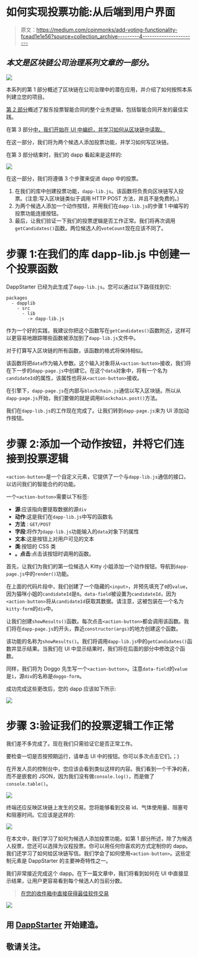 # 如何实现投票功能:从后端到用户界面

> 原文：<https://medium.com/coinmonks/add-voting-functionality-fcead1e1e56?source=collection_archive---------4----------------------->

## *本文是区块链公司治理系列文章的一部分。*

![](img/38a40e87aac3d8db9a9c5f23e9106557.png)

本系列的第 1 部分概述了区块链在公司治理中的潜在应用，并介绍了如何按照本系列建立您的项目。

[第 2 部分](https://www.trycrypto.com/blog/part-2-voting-smart-contract)概述了股东投票智能合同的整个业务逻辑，包括智能合同开发的最佳实践。

在第 3 部分[中，我们开始在 UI 中编织，并学习如何从区块链中读取。](https://www.trycrypto.com/guides-and-tutorials/connecting-a-smart-contract-with-a-ui-and-reading-from-the-blockchain)

在这一部分，我们将为两个候选人添加投票功能，并学习如何写区块链。

在第 3 部分结束时，我们的 dapp 看起来是这样的:

![](img/219b6c4020c75db682f235cc0844ea5d.png)

在这一部分，我们将遵循 3 个步骤来促进 dapp 中的投票。

1.  在我们的库中创建投票功能，`dapp-lib.js`。该函数将负责向区块链写入投票。(注意:写入区块链类似于调用 HTTP POST 方法，并且不是免费的。)
2.  为两个候选人添加一个动作按钮，并用我们在`dapp-lib.js`的步骤 1 中编写的投票功能连接按钮。
3.  最后，让我们验证一下我们的投票逻辑是否工作正常。我们将再次调用`getCandidates()`函数。两位候选人的`voteCount`现在应该不同了。

# 步骤 1:在我们的库 dapp-lib.js 中创建一个投票函数

DappStarter 已经为此生成了`dapp-lib.js`。您可以通过以下路径找到它:

```
packages
  - dapplib
    - src
      - lib
        -> dapp-lib.js
```

作为一个好的实践，我建议你把这个函数写在`getCandidates()`函数附近，这样可以更容易地跟踪哪些函数被添加到了`dapp-lib.js`文件中。

对于打算写入区块链的所有函数，该函数的格式将保持相似。

该函数将把`data`作为输入参数。这个输入对象将从`<action-button>`接收，我们将在下一步的`dapp-page.js`中创建它。在这个`data`对象中，将有一个名为`candidateId`的属性，该属性也将从`<action-button>`接收。

在引擎下，`dapp-page.js`在内部与`blockchain.js`通信以写入区块链。所以从`dapp-page.js`开始，我们要做的就是调用`Blockchain.post()`方法。

我们在`dapp-lib.js`的工作现在完成了。让我们转到`dapp-page.js`来为 UI 添加动作按钮。

# 步骤 2:添加一个动作按钮，并将它们连接到投票逻辑

`<action-button>`是一个自定义元素，它提供了一个与`dapp-lib.js`通信的接口，以访问我们的智能合约的功能。

一个`<action-button>`需要以下标签:

*   **源**:应该指向要提取数据的源`div`
*   **动作**:这是我们在`dapp-lib.js`中写的函数名
*   **方法** : `GET/POST`
*   **字段**:将作为`dapp-lib.js`功能输入的`data`对象下的属性
*   **文本**:这是按钮上对用户可见的文本
*   **类**:按钮的 CSS 类
*   **。点击**:点击该按钮时调用的函数。

首先，让我们为我们的第一位候选人 Kitty 小姐添加一个动作按钮。导航到`dapp-page.js`中的`render()`功能。

在上面的代码片段中，我们创建了一个隐藏的`<input>`，并预先填充了`0`的`value`，因为猫咪小姐的`candidateId`是`0`。`data-field`被设置为`candidateId`，因为`<action-button>`将从`candidateId`获取其数据。请注意，这被包装在一个名为`kitty-form`的`div`中。

让我们创建`showResults()`函数。每次点击`<action-button>`都会调用该函数。我们将在`dapp-page.js`的开头，靠近`constructor(args)`的地方创建这个函数。

该功能的名称为`showResults()`。我们将调用`dapp-lib.js`中的`getCandidates()`函数并显示结果。当我们在 UI 中显示结果时，我们将在后面的部分中修改这个函数。

同样，我们将为 Doggo 先生写一个`<action-button>`。注意`data-field`的`value`是`1`，源`div`的名称是`doggo-form`。

成功完成这些更改后，您的 dapp 应该如下所示:

![](img/f2e7635f01efbe1727b010cf0c026790.png)

# 步骤 3:验证我们的投票逻辑工作正常

我们差不多完成了。现在我们只需验证它是否正常工作。

要检查一切是否按预期运行，请单击 UI 中的按钮。你可以多次点击它们。；)

在开发人员的控制台中，您应该会看到类似这样的内容。我们看到一个干净的表，而不是嵌套的 JSON，因为我们没有做`console.log()`，而是做了`console.table()`。

![](img/886726fcbd38c3a5baab9e9b20445182.png)

终端还应反映区块链上发生的交易。您将能够看到交易 id、气体使用量、阻塞号和阻塞时间。它应该是这样的:

![](img/56b824dc8fdea6e825c49fd307139874.png)

在本文中，我们学习了如何为候选人添加投票功能。如第 1 部分所述，除了为候选人投票，您还可以选择为议程投票。你可以用任何你喜欢的方式定制你的 dapp。我们还学习了如何给区块链写信。我们学会了如何使用`<action-button>`。这些定制元素是 DappStarter 的主要神奇特性之一。

我们非常接近完成这个 dapp。在下一篇文章中，我们将看到如何在 UI 中直接显示结果，让用户更容易看到每个候选人的当前分数。

> [在您的收件箱中直接获得最佳软件交易](https://coincodecap.com/?utm_source=coinmonks)

[![](img/7c0b3dfdcbfea594cc0ae7d4f9bf6fcb.png)](https://coincodecap.com/?utm_source=coinmonks)

## 用 [DappStarter](https://dappstarter.trycrypto.com/) 开始建造。

## 敬请关注。